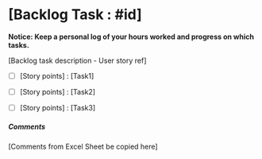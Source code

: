 # [Backlog Task : #id]

__Notice: Keep a personal log of your hours worked and progress on which tasks.__

[Backlog task description - User story ref]

- [ ] [Story points] : [Task1]
- [ ] [Story points] : [Task2]
- [ ] [Story points] : [Task3]


##### Comments
[Comments from Excel Sheet be copied here]
